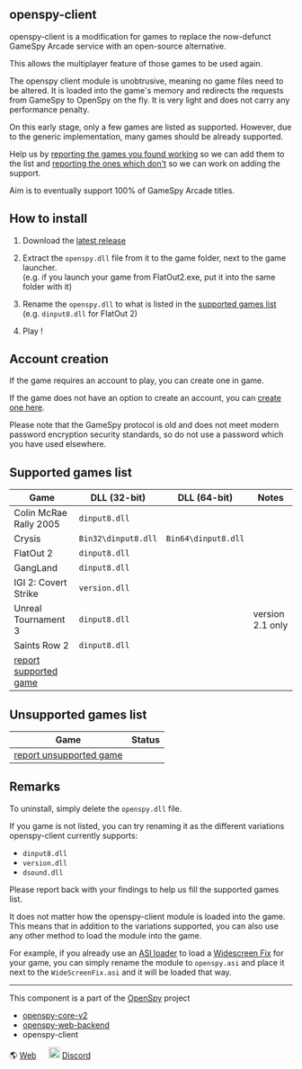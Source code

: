 ## openspy-client

openspy-client is a modification for games to replace the now-defunct GameSpy Arcade service with an open-source alternative.

This allows the multiplayer feature of those games to be used again.

The openspy client module is unobtrusive, meaning no game files need to be altered. It is loaded into the game's memory and redirects the requests from GameSpy to OpenSpy on the fly. It is very light and does not carry any performance penalty.

On this early stage, only a few games are listed as supported. However, due to the generic implementation, many games should be already supported.

Help us by [reporting the games you found working](https://github.com/anzz1/openspy-client/issues/new?labels=working+game&template=report-working-game.yml&title=%5Bworking-game%5D+X) so we can add them to the list and [reporting the ones which don't](https://github.com/anzz1/openspy-client/issues/new?labels=game+request&template=request-for-game-support.yml&title=%5Bgame-request%5D+X) so we can work on adding the support.

Aim is to eventually support 100% of GameSpy Arcade titles.

## How to install

1. Download the [latest release](https://github.com/anzz1/openspy-client/releases/latest/download/openspy.zip)

2. Extract the `openspy.dll` file from it to the game folder, next to the game launcher.  
(e.g. if you launch your game from FlatOut2.exe, put it into the same folder with it)

3. Rename the `openspy.dll` to what is listed in the [supported games list](#supported-games-list)  
(e.g. `dinput8.dll` for FlatOut 2)

4. Play !

## Account creation
If the game requires an account to play, you can create one in game.

If the game does not have an option to create an account, you can [create one here](http://account.openspy.net/).

Please note that the GameSpy protocol is old and does not meet modern password encryption security standards, so do not use a password which you have used elsewhere.

## Supported games list

| Game | DLL (32-bit) | DLL (64-bit) | Notes |
| --- | --- |  --- | --- |
| Colin McRae Rally 2005 | `dinput8.dll` |   |   |
| Crysis | `Bin32\dinput8.dll` | `Bin64\dinput8.dll`  |   |
| FlatOut 2 | `dinput8.dll` |   |   |
| GangLand | `dinput8.dll` |   |   |
| IGI 2: Covert Strike | `version.dll` |   |   |
| Unreal Tournament 3 | `dinput8.dll` |   | version 2.1 only |
| Saints Row 2 | `dinput8.dll` |   |   |
| [report supported game](https://github.com/anzz1/openspy-client/issues/new?assignees=&labels=working+game&projects=&template=report-working-game.yml&title=%5Bworking-game%5D+X) |

## Unsupported games list
| Game | Status |
| --- | --- |
| [report unsupported game](https://github.com/anzz1/openspy-client/issues/new?assignees=&labels=game+request&projects=&template=request-for-game-support.yml&title=%5Bgame-request%5D+X) |

## Remarks
To uninstall, simply delete the `openspy.dll` file.

If you game is not listed, you can try renaming it as the different variations openspy-client currently supports:  
- `dinput8.dll`
- `version.dll`
- `dsound.dll`

Please report back with your findings to help us fill the supported games list.

It does not matter how the openspy-client module is loaded into the game. This means that in addition to the variations supported, you can also use any other method to load the module into the game.

For example, if you already use an [ASI loader](https://github.com/ThirteenAG/Ultimate-ASI-Loader) to load a [Widescreen Fix](https://thirteenag.github.io/wfp) for your game, you can simply rename the module to `openspy.asi` and place it next to the `WideScreenFix.asi` and it will be loaded that way.


---

This component is a part of the [OpenSpy](https://beta.openspy.net/) project

- [openspy-core-v2](https://github.com/chc/openspy-core-v2)
- [openspy-web-backend](https://github.com/chc/openspy-web-backend)
- openspy-client

:earth_americas: [Web](https://beta.openspy.net/) &emsp;
<img alt="Discord" src="https://user-images.githubusercontent.com/13628128/226210682-c9044ed1-e4d9-431c-b085-1d684a9f9942.png" width="20" height="20"> [Discord](http://discord.gg/sMaWdbt)

